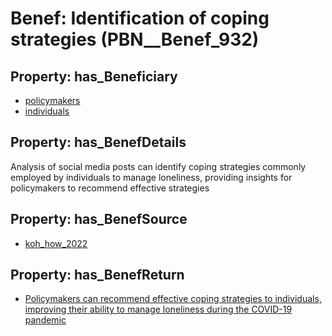 # Benef: __Identification of coping strategies__ (PBN__Benef_932)

## Property: has_Beneficiary

* [policymakers](../Stakeholder/PBN__Stakeholder_126)
* [individuals](../Stakeholder/PBN__Stakeholder_20)

## Property: has_BenefDetails

Analysis of social media posts can identify coping strategies commonly employed by individuals to manage loneliness, providing insights for policymakers to recommend effective strategies

## Property: has_BenefSource

* [koh_how_2022](../Article/PBN__Article_190)

## Property: has_BenefReturn

* [Policymakers can recommend effective coping strategies to individuals, improving their ability to manage loneliness during the COVID-19 pandemic](../BenefReturn/PBN__BenefReturn_1021)

